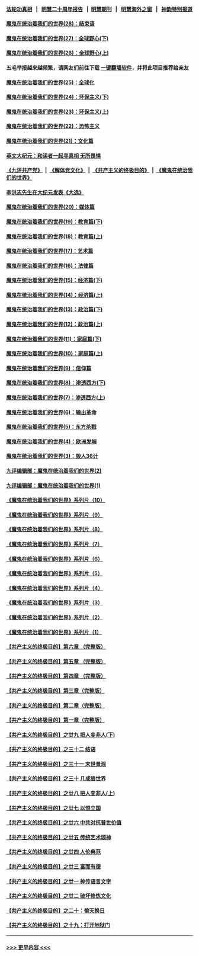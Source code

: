 #### [法轮功真相](https://github.com/gfw-breaker/truth/blob/master/README.md?t=0) &nbsp;&nbsp;|&nbsp;&nbsp; [明慧二十周年报告](https://github.com/gfw-breaker/mh-reports/blob/master/README.md?t=0) &nbsp;&nbsp;|&nbsp;&nbsp;[明慧期刊](https://github.com/gfw-breaker/mh-qikan) &nbsp;&nbsp;|&nbsp;&nbsp; [明慧海外之窗](https://github.com/gfw-breaker/mh-news/blob/master/README.md?t=0) &nbsp;&nbsp;|&nbsp;&nbsp; [神韵特别报道](https://github.com/gfw-breaker/mh-news/blob/master/shenyun.md?t=0)
#### [魔鬼在统治着我们的世界(28)：结束语](../pages/nsc422/n10936246.md?t=07121051) 
#### [魔鬼在统治着我们的世界(27)：全球野心(下)](../pages/nsc422/n10928319.md?t=07121051) 
#### [魔鬼在统治着我们的世界(26)：全球野心(上)](../pages/nsc422/n10900318.md?t=07121051) 
#### 五毛举报越来越频繁，请网友们前往下载 [一键翻墙软件](https://github.com/gfw-breaker/ssr-accounts)，并将此项目推荐给亲友
#### [魔鬼在统治着我们的世界(25)：全球化](../pages/nsc422/n10788205.md?t=07121051) 
#### [魔鬼在统治着我们的世界(24)：环保主义(下)](../pages/nsc422/n10695307.md?t=07121051) 
#### [魔鬼在统治着我们的世界(23)：环保主义(上)](../pages/nsc422/n10688613.md?t=07121051) 
#### [魔鬼在统治着我们的世界(22)：恐怖主义](../pages/nsc422/n10614727.md?t=07121051) 
#### [魔鬼在统治着我们的世界(21)：文化篇](../pages/nsc422/n10597706.md?t=07121051) 
#### [英文大纪元：和读者一起寻真相 无所畏惧](../pages/nsc422/n12542027.md?t=07121051) 
#### [《九评共产党》](https://github.com/begood0513/9ping.md/blob/master/README.md) &nbsp;|&nbsp; [《解体党文化》](../../../../jtdwh.md/blob/master/README.md)  &nbsp;|&nbsp; [《共产主义的终极目的》](../../../../gczydzjmd.md/blob/master/README.md) &nbsp;|&nbsp; [《魔鬼在统治我们的世界》](../../../../mgztzwmdsj.md/blob/master/README.md) 
#### [李洪志先生在大纪元发表《大选》](../pages/nsc422/n12534746.md?t=07121051) 
#### [魔鬼在统治着我们的世界(20)：媒体篇](../pages/nsc422/n10586579.md?t=07121051) 
#### [魔鬼在统治着我们的世界(19)：教育篇(下)](../pages/nsc422/n10564808.md?t=07121051) 
#### [魔鬼在统治着我们的世界(18)：教育篇(上)](../pages/nsc422/n10526970.md?t=07121051) 
#### [魔鬼在统治着我们的世界(17)：艺术篇](../pages/nsc422/n10499093.md?t=07121051) 
#### [魔鬼在统治着我们的世界(16)：法律篇](../pages/nsc422/n10485969.md?t=07121051) 
#### [魔鬼在统治着我们的世界(15)：经济篇(下)](../pages/nsc422/n10469975.md?t=07121051) 
#### [魔鬼在统治着我们的世界(14)：经济篇(上)](../pages/nsc422/n10457370.md?t=07121051) 
#### [魔鬼在统治着我们的世界(13)：政治篇(下)](../pages/nsc422/n10448270.md?t=07121051) 
#### [魔鬼在统治着我们的世界(12)：政治篇(上)](../pages/nsc422/n10444576.md?t=07121051) 
#### [魔鬼在统治着我们的世界(11)：家庭篇(下)](../pages/nsc422/n10440961.md?t=07121051) 
#### [魔鬼在统治着我们的世界(10)：家庭篇(上)](../pages/nsc422/n10435448.md?t=07121051) 
#### [魔鬼在统治着我们的世界(9)：信仰篇](../pages/nsc422/n10432159.md?t=07121051) 
#### [魔鬼在统治着我们的世界(8)：渗透西方(下)](../pages/nsc422/n10429603.md?t=07121051) 
#### [魔鬼在统治着我们的世界(7)：渗透西方(上)](../pages/nsc422/n10426013.md?t=07121051) 
#### [魔鬼在统治着我们的世界(6)：输出革命](../pages/nsc422/n10421536.md?t=07121051) 
#### [魔鬼在统治着我们的世界(5)：东方杀戮](../pages/nsc422/n10417707.md?t=07121051) 
#### [魔鬼在统治着我们的世界(4)：欧洲发端](../pages/nsc422/n10414890.md?t=07121051) 
#### [魔鬼在统治着我们的世界(3)：毁人36计](../pages/nsc422/n10411583.md?t=07121051) 
#### [九评编辑部：魔鬼在统治着我们的世界(2)](../pages/nsc422/n10410036.md?t=07121051) 
#### [九评编辑部：魔鬼在统治着我们的世界(1)](../pages/nsc422/n10406825.md?t=07121051) 
#### [《魔鬼在统治着我们的世界》系列片（10）](../pages/nsc422/n12292670.md?t=07121051) 
#### [《魔鬼在统治着我们的世界》系列片（9）](../pages/nsc422/n12290859.md?t=07121051) 
#### [《魔鬼在统治着我们的世界》系列片（8）](../pages/nsc422/n12287445.md?t=07121051) 
#### [《魔鬼在统治着我们的世界》系列片（7）](../pages/nsc422/n12283425.md?t=07121051) 
#### [《魔鬼在统治着我们的世界》系列片（6）](../pages/nsc422/n12282314.md?t=07121051) 
#### [《魔鬼在统治着我们的世界》系列片（5）](../pages/nsc422/n12281419.md?t=07121051) 
#### [《魔鬼在统治着我们的世界》系列片（4）](../pages/nsc422/n12274024.md?t=07121051) 
#### [《魔鬼在统治着我们的世界》系列片（3）](../pages/nsc422/n12271322.md?t=07121051) 
#### [《魔鬼在统治着我们的世界》系列片（2）](../pages/nsc422/n12269049.md?t=07121051) 
#### [《魔鬼在统治着我们的世界》系列片（1）](../pages/nsc422/n12267575.md?t=07121051) 
#### [【共产主义的终极目的】第六章 （完整版）](../pages/nsc422/n11428913.md?t=07121051) 
#### [【共产主义的终极目的】第五章 （完整版）](../pages/nsc422/n11428912.md?t=07121051) 
#### [【共产主义的终极目的】第四章 （完整版）](../pages/nsc422/n11428907.md?t=07121051) 
#### [【共产主义的终极目的】第三章（完整版）](../pages/nsc422/n11428848.md?t=07121051) 
#### [【共产主义的终极目的】第二章（完整版）](../pages/nsc422/n11428831.md?t=07121051) 
#### [【共产主义的终极目的】第一章（完整版）](../pages/nsc422/n11417651.md?t=07121051) 
#### [【共产主义的终极目的】之廿九 把人变非人(下)](../pages/nsc422/n11344140.md?t=07121051) 
#### [【共产主义的终极目的】之三十二 结语](../pages/nsc422/n11360535.md?t=07121051) 
#### [【共产主义的终极目的】之三十一 末世景观](../pages/nsc422/n11351129.md?t=07121051) 
#### [【共产主义的终极目的】之三十 几成狼世界](../pages/nsc422/n11348280.md?t=07121051) 
#### [【共产主义的终极目的】之廿八 把人变非人(上)](../pages/nsc422/n11340492.md?t=07121051) 
#### [【共产主义的终极目的】之廿七 以恨立国](../pages/nsc422/n11336944.md?t=07121051) 
#### [【共产主义的终极目的】之廿六 中共对抗普世价值](../pages/nsc422/n11324785.md?t=07121051) 
#### [【共产主义的终极目的】之廿五 传统艺术颂神](../pages/nsc422/n11296396.md?t=07121051) 
#### [【共产主义的终极目的】之廿四 人伦典范](../pages/nsc422/n11296397.md?t=07121051) 
#### [【共产主义的终极目的】之廿三 富而有德](../pages/nsc422/n11283598.md?t=07121051) 
#### [【共产主义的终极目的】之廿一 神传语言文字](../pages/nsc422/n11263265.md?t=07121051) 
#### [【共产主义的终极目的】之廿二 破坏修炼文化](../pages/nsc422/n11245728.md?t=07121051) 
#### [【共产主义的终极目的】之二十：偷天换日](../pages/nsc422/n11238846.md?t=07121051) 
#### [【共产主义的终极目的】之十九：打开地狱门](../pages/nsc422/n11206376.md?t=07121051) 

----
#### [ >>> 更早内容 <<< ](../indexes/nsc422-earlier.md)
